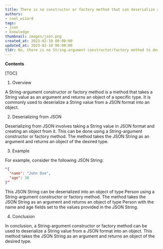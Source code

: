 ```yaml
---
title: There is no constructor or factory method that can deserialize a string value
authors:
- cool_wizard
tags:
- json
- knowledge
thumbnail: images/json.png
created_at: 2023-02-10 00:00:00
updated_at: 2023-02-10 00:00:00
tldr: No, there is no String-argument constructor/factory method to deserialize from String value in Json.
---
```


**Contents**

[TOC]

1. Overview

A String-argument constructor or factory method is a method that takes a String value as an argument and returns an object of a specific type. It is commonly used to deserialize a String value from a JSON format into an object.

2. Deserializing from JSON

Deserializing from JSON involves taking a String value in JSON format and creating an object from it. This can be done using a String-argument constructor or factory method. The method takes the JSON String as an argument and returns an object of the desired type.

3. Example

For example, consider the following JSON String: 

```json
"{
  "name": "John Doe",
  "age": 30
}"
```

This JSON String can be deserialized into an object of type Person using a String-argument constructor or factory method. The method takes the JSON String as an argument and returns an object of type Person with the name and age fields set to the values provided in the JSON String.

4. Conclusion

In conclusion, a String-argument constructor or factory method can be used to deserialize a String value from a JSON format into an object. This method takes the JSON String as an argument and returns an object of the desired type.
